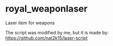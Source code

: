# royal_weaponlaser
Laser item for weapons

The script was modified by me, but it is made by: https://github.com/nat2k15/laser-script
